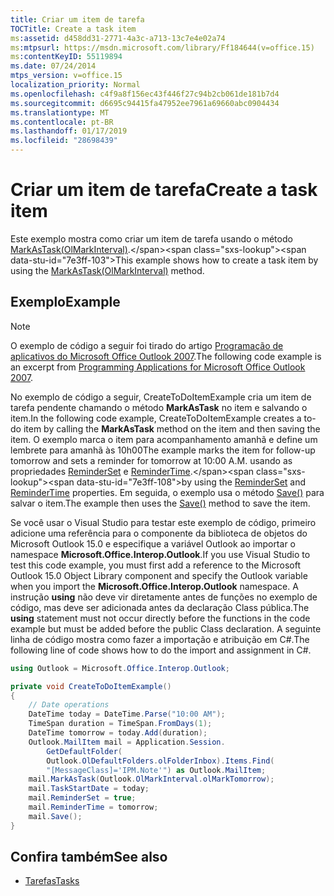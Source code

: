 ```yaml
---
title: Criar um item de tarefa
TOCTitle: Create a task item
ms:assetid: d458dd31-2771-4a3c-a713-13c7e4e02a74
ms:mtpsurl: https://msdn.microsoft.com/library/Ff184644(v=office.15)
ms:contentKeyID: 55119894
ms.date: 07/24/2014
mtps_version: v=office.15
localization_priority: Normal
ms.openlocfilehash: c4f9a8f156ec43f446f27c94b2cb061de181b7d4
ms.sourcegitcommit: d6695c94415fa47952ee7961a69660abc0904434
ms.translationtype: MT
ms.contentlocale: pt-BR
ms.lasthandoff: 01/17/2019
ms.locfileid: "28698439"
---
```

# <a name="create-a-task-item"></a><span data-ttu-id="7e3ff-102">Criar um item de tarefa</span><span class="sxs-lookup"><span data-stu-id="7e3ff-102">Create a task item</span></span>

<span data-ttu-id="7e3ff-103">Este exemplo mostra como criar um item de tarefa usando o método [MarkAsTask(OlMarkInterval)](https://msdn.microsoft.com/library/bb609068\(v=office.15\)).</span><span class="sxs-lookup"><span data-stu-id="7e3ff-103">This example shows how to create a task item by using the [MarkAsTask(OlMarkInterval)](https://msdn.microsoft.com/library/bb609068\(v=office.15\)) method.</span></span>

## <a name="example"></a><span data-ttu-id="7e3ff-104">Exemplo</span><span class="sxs-lookup"><span data-stu-id="7e3ff-104">Example</span></span>

> [!NOTE] 
> <span data-ttu-id="7e3ff-105">O exemplo de código a seguir foi tirado do artigo [Programação de aplicativos do Microsoft Office Outlook 2007](https://www.amazon.com/gp/product/0735622493?ie=UTF8&tag=msmsdn-20&linkCode=as2&camp=1789&creative=9325&creativeASIN=0735622493).</span><span class="sxs-lookup"><span data-stu-id="7e3ff-105">The following code example is an excerpt from [Programming Applications for Microsoft Office Outlook 2007](https://www.amazon.com/gp/product/0735622493?ie=UTF8&tag=msmsdn-20&linkCode=as2&camp=1789&creative=9325&creativeASIN=0735622493).</span></span>


<span data-ttu-id="7e3ff-106">No exemplo de código a seguir, CreateToDoItemExample cria um item de tarefa pendente chamando o método **MarkAsTask** no item e salvando o item.</span><span class="sxs-lookup"><span data-stu-id="7e3ff-106">In the following code example, CreateToDoItemExample creates a to-do item by calling the **MarkAsTask** method on the item and then saving the item.</span></span> <span data-ttu-id="7e3ff-107">O exemplo marca o item para acompanhamento amanhã e define um lembrete para amanhã às 10h00</span><span class="sxs-lookup"><span data-stu-id="7e3ff-107">The example marks the item for follow-up tomorrow and sets a reminder for tomorrow at 10:00 A.M.</span></span> <span data-ttu-id="7e3ff-108">usando as propriedades [ReminderSet](https://msdn.microsoft.com/library/bb622600\(v=office.15\)) e [ReminderTime](https://msdn.microsoft.com/library/bb622803\(v=office.15\)).</span><span class="sxs-lookup"><span data-stu-id="7e3ff-108">by using the [ReminderSet](https://msdn.microsoft.com/library/bb622600\(v=office.15\)) and [ReminderTime](https://msdn.microsoft.com/library/bb622803\(v=office.15\)) properties.</span></span> <span data-ttu-id="7e3ff-109">Em seguida, o exemplo usa o método [Save()](https://msdn.microsoft.com/library/bb645518\(v=office.15\)) para salvar o item.</span><span class="sxs-lookup"><span data-stu-id="7e3ff-109">The example then uses the [Save()](https://msdn.microsoft.com/library/bb645518\(v=office.15\)) method to save the item.</span></span>

<span data-ttu-id="7e3ff-110">Se você usar o Visual Studio para testar este exemplo de código, primeiro adicione uma referência para o componente da biblioteca de objetos do Microsoft Outlook 15.0 e especifique a variável Outlook ao importar o namespace **Microsoft.Office.Interop.Outlook**.</span><span class="sxs-lookup"><span data-stu-id="7e3ff-110">If you use Visual Studio to test this code example, you must first add a reference to the Microsoft Outlook 15.0 Object Library component and specify the Outlook variable when you import the **Microsoft.Office.Interop.Outlook** namespace.</span></span> <span data-ttu-id="7e3ff-111">A instrução **using** não deve vir diretamente antes de funções no exemplo de código, mas deve ser adicionada antes da declaração Class pública.</span><span class="sxs-lookup"><span data-stu-id="7e3ff-111">The **using** statement must not occur directly before the functions in the code example but must be added before the public Class declaration.</span></span> <span data-ttu-id="7e3ff-112">A seguinte linha de código mostra como fazer a importação e atribuição em C\#.</span><span class="sxs-lookup"><span data-stu-id="7e3ff-112">The following line of code shows how to do the import and assignment in C\#.</span></span>

```csharp
using Outlook = Microsoft.Office.Interop.Outlook;
```


```csharp
private void CreateToDoItemExample()
{
    // Date operations
    DateTime today = DateTime.Parse("10:00 AM");
    TimeSpan duration = TimeSpan.FromDays(1);
    DateTime tomorrow = today.Add(duration);
    Outlook.MailItem mail = Application.Session.
        GetDefaultFolder(
        Outlook.OlDefaultFolders.olFolderInbox).Items.Find(
        "[MessageClass]='IPM.Note'") as Outlook.MailItem;
    mail.MarkAsTask(Outlook.OlMarkInterval.olMarkTomorrow);
    mail.TaskStartDate = today;
    mail.ReminderSet = true;
    mail.ReminderTime = tomorrow;
    mail.Save();
}
```

## <a name="see-also"></a><span data-ttu-id="7e3ff-113">Confira também</span><span class="sxs-lookup"><span data-stu-id="7e3ff-113">See also</span></span>

- [<span data-ttu-id="7e3ff-114">Tarefas</span><span class="sxs-lookup"><span data-stu-id="7e3ff-114">Tasks</span></span>](tasks.md)

